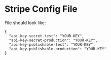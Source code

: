 Stripe Config File
=

File should look like:
```
{
  "api-key-secret-test": "YOUR-KEY",
  "api-key-secret-production": "YOUR-KEY",
  "api-key-publishable-test": "YOUR-KEY",
  "api-key-publishable-production": "YOUR-KEY"
}
```